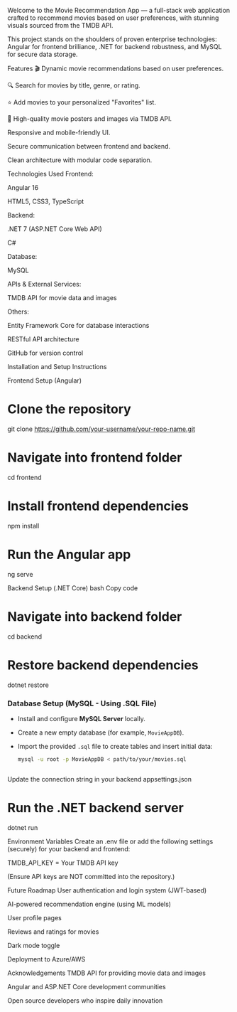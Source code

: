 Welcome to the Movie Recommendation App — a full-stack web application crafted to recommend movies based on user preferences, with stunning visuals sourced from the TMDB API.

This project stands on the shoulders of proven enterprise technologies:
Angular for frontend brilliance, .NET for backend robustness, and MySQL for secure data storage.

Features
🎬 Dynamic movie recommendations based on user preferences.

🔍 Search for movies by title, genre, or rating.

⭐ Add movies to your personalized "Favorites" list.

📸 High-quality movie posters and images via TMDB API.

Responsive and mobile-friendly UI.

Secure communication between frontend and backend.

Clean architecture with modular code separation.

Technologies Used
Frontend:

Angular 16

HTML5, CSS3, TypeScript

Backend:

.NET 7 (ASP.NET Core Web API)

C#

Database:

MySQL

APIs & External Services:

TMDB API for movie data and images

Others:

Entity Framework Core for database interactions

RESTful API architecture

GitHub for version control

Installation and Setup Instructions

Frontend Setup (Angular)

# Clone the repository
git clone https://github.com/your-username/your-repo-name.git

# Navigate into frontend folder
cd frontend

# Install frontend dependencies
npm install

# Run the Angular app
ng serve


Backend Setup (.NET Core)
bash
Copy code
# Navigate into backend folder
cd backend

# Restore backend dependencies
dotnet restore

### Database Setup (MySQL - Using .SQL File)

- Install and configure **MySQL Server** locally.
- Create a new empty database (for example, `MovieAppDB`).

- Import the provided `.sql` file to create tables and insert initial data:
 
  ```bash
  mysql -u root -p MovieAppDB < path/to/your/movies.sql



Update the connection string in your backend appsettings.json

# Run the .NET backend server
dotnet run



Environment Variables
Create an .env file or add the following settings (securely) for your backend and frontend:

TMDB_API_KEY = Your TMDB API key

(Ensure API keys are NOT committed into the repository.)


Future Roadmap
User authentication and login system (JWT-based)

AI-powered recommendation engine (using ML models)

User profile pages

Reviews and ratings for movies

Dark mode toggle

Deployment to Azure/AWS




Acknowledgements
TMDB API for providing movie data and images

Angular and ASP.NET Core development communities

Open source developers who inspire daily innovation







